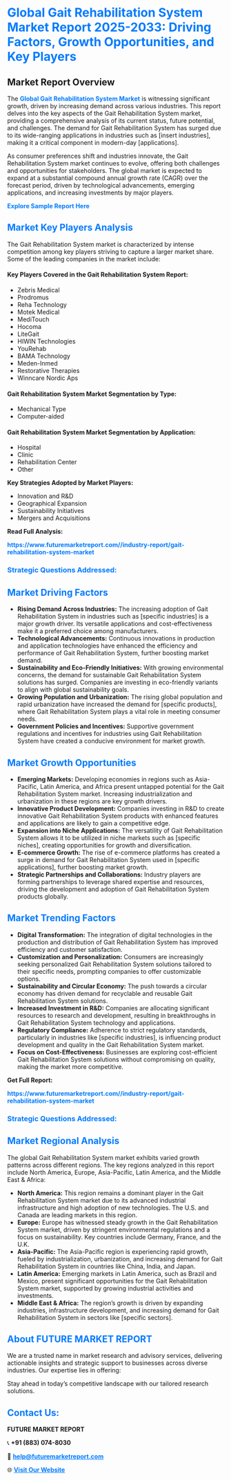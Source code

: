 <h1 style="color: #007BFF;">Global Gait Rehabilitation System Market Report 2025-2033: Driving Factors, Growth Opportunities, and Key Players</h1>

<section id="overview">
<h2>Market Report Overview</h2>
<p>The <a href="https://www.futuremarketreport.com//industry-report/gait-rehabilitation-system-market" style="color: #007BFF; text-decoration: none;"><strong>Global Gait Rehabilitation System Market</strong></a> is witnessing significant growth, driven by increasing demand across various industries. This report delves into the key aspects of the Gait Rehabilitation System market, providing a comprehensive analysis of its current status, future potential, and challenges. The demand for Gait Rehabilitation System has surged due to its wide-ranging applications in industries such as [insert industries], making it a critical component in modern-day [applications].</p>
<p>As consumer preferences shift and industries innovate, the Gait Rehabilitation System market continues to evolve, offering both challenges and opportunities for stakeholders. The global market is expected to expand at a substantial compound annual growth rate (CAGR) over the forecast period, driven by technological advancements, emerging applications, and increasing investments by major players.</p>
</section>

<section id="overview">
<p><a href="https://www.futuremarketreport.com//request-sample/reportId=78937" style="color: #007BFF; text-decoration: none;"><strong>Explore Sample Report Here</strong></a></p>
</section>

<section id="key-players">
<h2 style="color: #007BFF;">Market Key Players Analysis</h2>
<p>The Gait Rehabilitation System market is characterized by intense competition among key players striving to capture a larger market share. Some of the leading companies in the market include:</p>
<h4>Key Players Covered in the Gait Rehabilitation System Report:</h4>
<ul><li>Zebris Medical</li><li>Prodromus</li><li>Reha Technology</li><li>Motek Medical</li><li>MediTouch</li><li>Hocoma</li><li>LiteGait</li><li>HIWIN Technologies</li><li>YouRehab</li><li>BAMA Technology</li><li>Meden-Inmed</li><li>Restorative Therapies</li><li>Winncare Nordic Aps</li></ul>
<h4>Gait Rehabilitation System Market Segmentation by Type:</h4>
<ul><li>Mechanical Type</li><li>Computer-aided</li></ul>

<h4>Gait Rehabilitation System Market Segmentation by Application:</h4>
<ul><li>Hospital</li><li>Clinic</li><li>Rehabilitation Center</li><li>Other</li></ul>
<p><strong>Key Strategies Adopted by Market Players:</strong></p>
<ul>
<li>Innovation and R&D</li>
<li>Geographical Expansion</li>
<li>Sustainability Initiatives</li>
<li>Mergers and Acquisitions</li>
</ul>
</section>

<section>
<p><strong>Read Full Analysis: </strong></p><a href="https://www.futuremarketreport.com//industry-report/gait-rehabilitation-system-market" style="color: #007BFF; text-decoration: none;"><strong>https://www.futuremarketreport.com//industry-report/gait-rehabilitation-system-market</strong></a>
<h3 style="color: #007BFF;">Strategic Questions Addressed:</h3>
</section>

<section id="driving-factors">
<h2 style="color: #007BFF;">Market Driving Factors</h2>
<ul>
<li><strong>Rising Demand Across Industries:</strong> The increasing adoption of Gait Rehabilitation System in industries such as [specific industries] is a major growth driver. Its versatile applications and cost-effectiveness make it a preferred choice among manufacturers.</li>
<li><strong>Technological Advancements:</strong> Continuous innovations in production and application technologies have enhanced the efficiency and performance of Gait Rehabilitation System, further boosting market demand.</li>
<li><strong>Sustainability and Eco-Friendly Initiatives:</strong> With growing environmental concerns, the demand for sustainable Gait Rehabilitation System solutions has surged. Companies are investing in eco-friendly variants to align with global sustainability goals.</li>
<li><strong>Growing Population and Urbanization:</strong> The rising global population and rapid urbanization have increased the demand for [specific products], where Gait Rehabilitation System plays a vital role in meeting consumer needs.</li>
<li><strong>Government Policies and Incentives:</strong> Supportive government regulations and incentives for industries using Gait Rehabilitation System have created a conducive environment for market growth.</li>
</ul>
</section>

<section id="growth-opportunities">
<h2 style="color: #007BFF;">Market Growth Opportunities</h2>
<ul>
<li><strong>Emerging Markets:</strong> Developing economies in regions such as Asia-Pacific, Latin America, and Africa present untapped potential for the Gait Rehabilitation System market. Increasing industrialization and urbanization in these regions are key growth drivers.</li>
<li><strong>Innovative Product Development:</strong> Companies investing in R&D to create innovative Gait Rehabilitation System products with enhanced features and applications are likely to gain a competitive edge.</li>
<li><strong>Expansion into Niche Applications:</strong> The versatility of Gait Rehabilitation System allows it to be utilized in niche markets such as [specific niches], creating opportunities for growth and diversification.</li>
<li><strong>E-commerce Growth:</strong> The rise of e-commerce platforms has created a surge in demand for Gait Rehabilitation System used in [specific applications], further boosting market growth.</li>
<li><strong>Strategic Partnerships and Collaborations:</strong> Industry players are forming partnerships to leverage shared expertise and resources, driving the development and adoption of Gait Rehabilitation System products globally.</li>
</ul>
</section>

<section id="trending-factors">
<h2 style="color: #007BFF;">Market Trending Factors</h2>
<ul>
<li><strong>Digital Transformation:</strong> The integration of digital technologies in the production and distribution of Gait Rehabilitation System has improved efficiency and customer satisfaction.</li>
<li><strong>Customization and Personalization:</strong> Consumers are increasingly seeking personalized Gait Rehabilitation System solutions tailored to their specific needs, prompting companies to offer customizable options.</li>
<li><strong>Sustainability and Circular Economy:</strong> The push towards a circular economy has driven demand for recyclable and reusable Gait Rehabilitation System solutions.</li>
<li><strong>Increased Investment in R&D:</strong> Companies are allocating significant resources to research and development, resulting in breakthroughs in Gait Rehabilitation System technology and applications.</li>
<li><strong>Regulatory Compliance:</strong> Adherence to strict regulatory standards, particularly in industries like [specific industries], is influencing product development and quality in the Gait Rehabilitation System market.</li>
<li><strong>Focus on Cost-Effectiveness:</strong> Businesses are exploring cost-efficient Gait Rehabilitation System solutions without compromising on quality, making the market more competitive.</li>
</ul>
</section>

<section>
<p><strong>Get Full Report: </strong></p><a href="https://www.futuremarketreport.com//industry-report/gait-rehabilitation-system-market" style="color: #007BFF; text-decoration: none;"><strong>https://www.futuremarketreport.com//industry-report/gait-rehabilitation-system-market</strong></a>
<h3 style="color: #007BFF;">Strategic Questions Addressed:</h3>
</section>


<section id="regional-analysis">
<h2 style="color: #007BFF;">Market Regional Analysis</h2>
<p>The global Gait Rehabilitation System market exhibits varied growth patterns across different regions. The key regions analyzed in this report include North America, Europe, Asia-Pacific, Latin America, and the Middle East & Africa:</p>
<ul>
<li><strong>North America:</strong> This region remains a dominant player in the Gait Rehabilitation System market due to its advanced industrial infrastructure and high adoption of new technologies. The U.S. and Canada are leading markets in this region.</li>
<li><strong>Europe:</strong> Europe has witnessed steady growth in the Gait Rehabilitation System market, driven by stringent environmental regulations and a focus on sustainability. Key countries include Germany, France, and the U.K.</li>
<li><strong>Asia-Pacific:</strong> The Asia-Pacific region is experiencing rapid growth, fueled by industrialization, urbanization, and increasing demand for Gait Rehabilitation System in countries like China, India, and Japan.</li>
<li><strong>Latin America:</strong> Emerging markets in Latin America, such as Brazil and Mexico, present significant opportunities for the Gait Rehabilitation System market, supported by growing industrial activities and investments.</li>
<li><strong>Middle East & Africa:</strong> The region’s growth is driven by expanding industries, infrastructure development, and increasing demand for Gait Rehabilitation System in sectors like [specific sectors].</li>
</ul>
</section>

<footer>
<h2 style="color: #007BFF;">About FUTURE MARKET REPORT</h2>
<p>We are a trusted name in market research and advisory services, delivering actionable insights and strategic support to businesses across diverse industries. Our expertise lies in offering:</p>

<p>Stay ahead in today’s competitive landscape with our tailored research solutions.</p>

<h2 style="color: #007BFF;">Contact Us:</h2>
<p><strong>FUTURE MARKET REPORT</strong></p>
<p>📞 <strong>+91 (883) 074-8030</strong></p>
<p>📧 <strong><a href="mailto:help@futuremarketreport.com" style="color: #007BFF;">help@futuremarketreport.com</a></strong></p>
<p>🌐 <strong><a href="https://www.futuremarketreport.com/" style="color: #007BFF;">Visit Our Website</a></strong></p>
</footer>